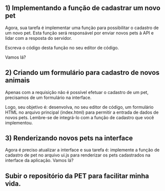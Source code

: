 ## 1) Implementando a função de cadastrar um novo pet

Agora, sua tarefa é implementar uma função para possibilitar o cadastro de um novo pet. Esta função será responsável por enviar novos pets à API e lidar com a resposta do servidor.

Escreva o código desta função no seu editor de código.

Vamos lá?

## 2) Criando um formulário para cadastro de novos animais

Apenas com a requisição não é possível efetuar o cadastro de um pet, precisamos de um formulário na interface.

Logo, seu objetivo é: desenvolva, no seu editor de código, um formulário HTML no arquivo principal (index.html) para permitir a entrada de dados de novos pets. Lembre-se de integrá-lo com a função de cadastro que você implementou.

## 3) Renderizando novos pets na interface

Agora é preciso atualizar a interface e sua tarefa é: implemente a função de cadastro de pet no arquivo ui.js para renderizar os pets cadastrados na interface da aplicação.
Vamos lá?

## Subir o repositório da PET para facilitar minha vida.
